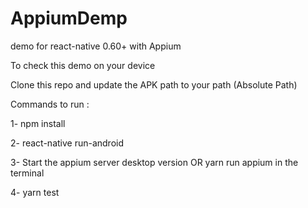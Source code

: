 # AppiumDemp
demo for react-native 0.60+ with Appium 


To check this demo on your device 

Clone this repo and update the APK path to your path (Absolute Path)

Commands to run : 

1- npm install 

2- react-native run-android

3- Start the appium server desktop version OR yarn run appium in the terminal 

4- yarn test 
